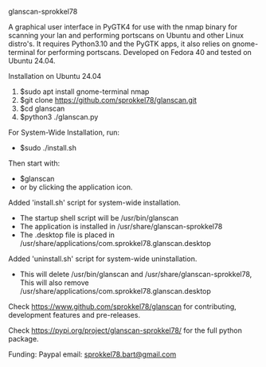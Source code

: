 glanscan-sprokkel78

A graphical user interface in PyGTK4 for use with the nmap binary for scanning your lan and performing portscans on Ubuntu and other Linux distro's. 
It requires Python3.10 and the PyGTK apps, it also relies on gnome-terminal for performing portscans.
Developed on Fedora 40 and tested on Ubuntu 24.04. 

Installation on Ubuntu 24.04

1. $sudo apt install gnome-terminal nmap
2. $git clone https://github.com/sprokkel78/glanscan.git
3. $cd glanscan
4. $python3 ./glanscan.py

For System-Wide Installation, run:
- $sudo ./install.sh

Then start with:
- $glanscan
- or by clicking the application icon.

Added 'install.sh' script for system-wide installation.
- The startup shell script will be /usr/bin/glanscan
- The application is installed in /usr/share/glanscan-sprokkel78
- The .desktop file is placed in /usr/share/applications/com.sprokkel78.glanscan.desktop

Added 'uninstall.sh' script for system-wide uninstallation.
- This will delete /usr/bin/glanscan and /usr/share/glanscan-sprokkel78,
  This will also remove /usr/share/applications/com.sprokkel78.glanscan.desktop
  
Check https://www.github.com/sprokkel78/glanscan for contributing, development features and pre-releases.

Check https://pypi.org/project/glanscan-sprokkel78/ for the full python package.

Funding: Paypal email: sprokkel78.bart@gmail.com
